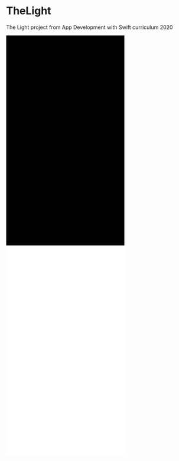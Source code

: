 # TheLight


The Light project from App Development with Swift curriculum 2020

 <img src="offState.jpg" width="320" />
 <img src="onState.jpg" width="320" />
